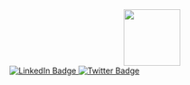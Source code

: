 <div id="header" align="center">
  <img src="https://media.giphy.com/media/v1.Y2lkPTc5MGI3NjExYTE2MmIzNTkyYThjYTAzOTZiZDZkM2RhMjI0YzczN2NjYzZlMmZjNSZjdD1z/M9gbBd9nbDrOTu1Mqx/giphy.gif" width="100"/>
</div>



  <div id="badges">
  <a href="https://img.shields.io/badge/LinkedIn-Hey-blue">
      <img src="https://img.shields.io/badge/LinkedIn-blue?style=for-the-badge&logo=linkedin&logoColor=white" alt="LinkedIn Badge"/>
  </a>
<a href="https://img.shields.io/badge/Reddit-Hey-blue">
 <img src="https://img.shields.io/badge/Twitter-blue?style=for-the-badge&logo=twitter&logoColor=white" alt="Twitter Badge"/>
   </a>                                    
</div>                                         
